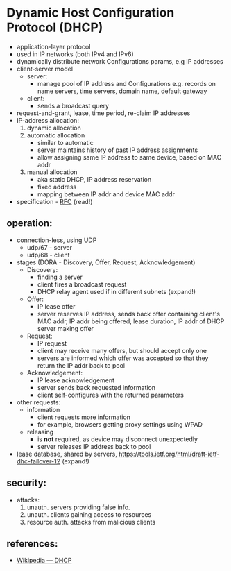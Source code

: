 
# Dynamic Host Configuration Protocol (DHCP)

* application-layer protocol
* used in IP networks (both IPv4 and IPv6)
* dynamically distribute network Configurations params, e.g IP addresses
* client-server model
    * server:
        * manage pool of IP address and Configurations e.g. records on
          name servers, time servers, domain name, default gateway
    * client:
        * sends a broadcast query
* request-and-grant, lease, time period, re-claim IP addresses
* IP-address allocation:
    1. dynamic allocation
    2. automatic allocation
        - similar to automatic
        - server maintains history of past IP address assignments
        - allow assigning same IP address to same device, based on MAC addr
    3. manual allocation
        - aka static DHCP, IP address reservation
        - fixed address
        - mapping between IP addr and device MAC addr
* specification - [RFC](https://tools.ietf.org/html/rfc2131) (read!)


## operation:

* connection-less, using UDP
    * udp/67 - server
    * udp/68 - client
* stages (DORA - Discovery, Offer, Request, Acknowledgement)
    * Discovery:
        * finding a server
        * client fires a broadcast request
        * DHCP relay agent used if in different subnets (expand!)
    * Offer:
        * IP lease offer
        * server reserves IP address, sends back offer containing client's
          MAC addr, IP addr being offered, lease duration, IP addr of
          DHCP server making offer
    * Request:
        * IP request
        * client may receive many offers, but should accept only one
        * servers are informed which offer was accepted so that they
          return the IP addr back to pool
    * Acknowledgement:
        * IP lease acknowledgement
        * server sends back requested information
        * client self-configures with the returned parameters
* other requests:
    * information
        * client requests more information
        * for example, browsers getting proxy settings using WPAD
    * releasing
        * is **not** required, as device may disconnect unexpectedly
        * server releases IP address back to pool
* lease database, shared by servers, https://tools.ietf.org/html/draft-ietf-dhc-failover-12 (expand!)


## security:

* attacks:
    1. unauth. servers providing false info.
    2. unauth. clients gaining access to resources
    3. resource auth. attacks from malicious clients


## references:

* [Wikipedia &mdash; DHCP](https://en.wikipedia.org/wiki/Dynamic_Host_Configuration_Protocol)
